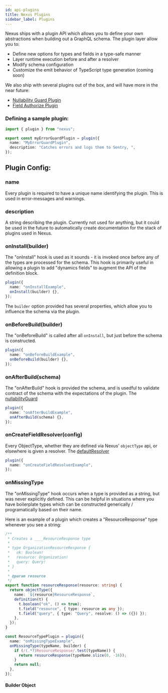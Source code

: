 ```yaml
---
id: api-plugins
title: Nexus Plugins
sidebar_label: Plugins
---
```


Nexus ships with a plugin API which allows you to define your own abstractions when building out a GraphQL schema. The plugin layer allow you to:

- Define new options for types and fields in a type-safe manner
- Layer runtime execution before and after a resolver
- Modify schema configuration
- Customize the emit behavior of TypeScript type generation (coming soon)

We also ship with several plugins out of the box, and will have more in the near future:

- [Nullability Guard Plugin](plugin-nullabilityGuard.md)
- [Field Authorize Plugin](plugin-fieldAuthorize.md)

### Defining a sample plugin:

```ts
import { plugin } from "nexus";

export const myErrorGuardPlugin = plugin({
  name: "MyErrorGuardPlugin",
  description: "Catches errors and logs them to Sentry, ",
});
```

## Plugin Config:

### name

Every plugin is required to have a unique name identifying the plugin. This is used in error-messages
and warnings.

### description

A string describing the plugin. Currently not used for anything, but it could be used in the future to
automatically create documentation for the stack of plugins used in Nexus.

### onInstall(builder)

The "onInstall" hook is used as it sounds - it is invoked once before any of the types are processed for the schema. This hook is primarily useful in allowing a plugin to add "dynamics fields" to augment the API of the definition block.

```ts
plugin({
  name: "onInstallExample",
  onInstall(builder) {},
});
```

The `builder` option provided has several properties, which allow you to influence the schema via the plugin.

### onBeforeBuild(builder)

The "onBeforeBuild" is called after all `onInstall`, but just before the schema is constructed.

```ts
plugin({
  name: "onBeforeBuildExample",
  onBeforeBuild(builder) {},
});
```

### onAfterBuild(schema)

The "onAfterBuild" hook is provided the schema, and is usedful to validate contract of the schema
with the expectations of the plugin. The [nullabilityGuard](plugin-nullabilityGuard.md)

```ts
plugin({
  name: "onAfterBuildExample",
  onAfterBuild(schema) {},
});
```

### onCreateFieldResolver(config)

Every ObjectType, whether they are defined via Nexus' `objectType` api, or elsewhere is given a resolver.
The [defaultResolver](shouldExitAfterGenerateArtifacts)

```ts
plugin({
  name: "onCreateFieldResolverExample",
});
```

### onMissingType

The "onMissingType" hook occurs when a type is provided as a string, but was never explicitly defined.
This can be helpful in situations where you have boilerplate types which can be constructed
generically / programatically based on their name.

Here is an example of a plugin which creates a "ResourceResponse" type whenever you see a string:

```ts
/**
 * Creates a ____ResourceResponse type
 *
 * type OrganizationResourceResponse {
 *   ok: Boolean!
 *   resource: Organization!
 *   query: Query!
 * }
 *
 * @param resource
 */
export function resourceResponse(resource: string) {
  return objectType({
    name: `${resource}ResourceResponse`,
    definition(t) {
      t.boolean("ok", () => true);
      t.field("resource", { type: resource as any });
      t.field("query", { type: "Query", resolve: () => ({}) });
    },
  });
}

const ResourceTypePlugin = plugin({
  name: "onMissingTypeExample",
  onMissingType(typeName, builder) {
    if (/(.*?)ResourceResponse/.test(typeName)) {
      return resourceResponse(typeName.slice(0, -16));
    }
    return null;
  },
});
```

#### Builder Object
